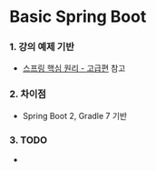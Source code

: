 # Basic Spring Boot

### 1. 강의 예제 기반

- [스프링 핵심 원리 - 고급편](https://www.inflearn.com/course/%EC%8A%A4%ED%94%84%EB%A7%81-%ED%95%B5%EC%8B%AC-%EC%9B%90%EB%A6%AC-%EA%B3%A0%EA%B8%89%ED%8E%B8 "스프링 핵심 원리 - 고급편") 참고

### 2. 차이점

- Spring Boot 2, Gradle 7 기반

### 3. TODO

-

